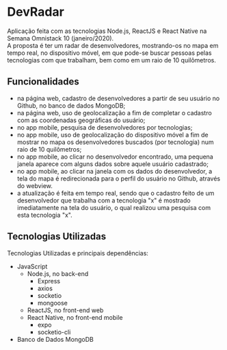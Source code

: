 # DevRadar

Aplicação feita com as tecnologias Node.js, ReactJS e React Native na Semana Omnistack 10 (janeiro/2020).<br>
A proposta é ter um radar de desenvolvedores, mostrando-os no mapa em tempo real, no dispositivo móvel, em que pode-se buscar pessoas pelas tecnologias com que trabalham, bem como em um raio de 10 quilômetros.<br>

## Funcionalidades

- na página web, cadastro de desenvolvedores a partir de seu usuário no Github, no banco de dados MongoDB;
- na página web, uso de geolocalização a fim de completar o cadastro com as coordenadas geográficas do usuário;
- no app mobile, pesquisa de desenvolvedores por tecnologias;
- no app mobile, uso de geolocalização do dispositivo móvel a fim de mostrar no mapa os desenvolvedores buscados (por tecnologia) num raio de 10 quilômetros;
- no app mobile, ao clicar no desenvolvedor encontrado, uma pequena janela aparece com alguns dados sobre aquele usuário cadastrado;
- no app mobile, ao clicar na janela com os dados do desenvolvedor, a tela do mapa é redirecionada para o perfil do usuário no Github, através do webview.
- a atualização é feita em tempo real, sendo que o cadastro feito de um desenvolvedor que trabalha com a tecnologia "x" é mostrado imediatamente na tela do usuário, o qual realizou uma pesquisa com esta tecnologia "x".

## Tecnologias Utilizadas

Tecnologias Utilizadas e principais dependências: <br>

- JavaScript
  - Node.js, no back-end
    - Express
    - axios
    - socketio
    - mongoose
  - ReactJS, no front-end web
  - React Native, no front-end mobile
    - expo
    - socketio-cli
- Banco de Dados MongoDB